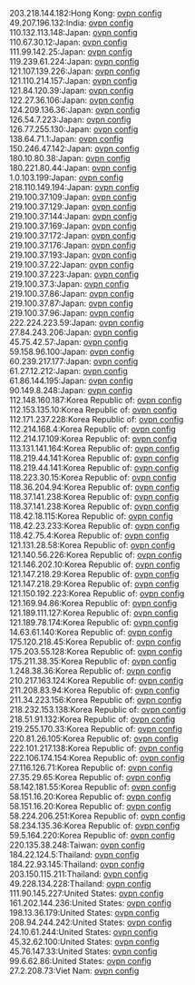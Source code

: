 203.218.144.182:Hong Kong: [ovpn config](vpn/203_218_144_182.ovpn)  
49.207.196.132:India: [ovpn config](vpn/49_207_196_132.ovpn)  
110.132.113.148:Japan: [ovpn config](vpn/110_132_113_148.ovpn)  
110.67.30.12:Japan: [ovpn config](vpn/110_67_30_12.ovpn)  
111.99.142.25:Japan: [ovpn config](vpn/111_99_142_25.ovpn)  
119.239.61.224:Japan: [ovpn config](vpn/119_239_61_224.ovpn)  
121.107.139.226:Japan: [ovpn config](vpn/121_107_139_226.ovpn)  
121.110.214.157:Japan: [ovpn config](vpn/121_110_214_157.ovpn)  
121.84.120.39:Japan: [ovpn config](vpn/121_84_120_39.ovpn)  
122.27.36.106:Japan: [ovpn config](vpn/122_27_36_106.ovpn)  
124.209.136.36:Japan: [ovpn config](vpn/124_209_136_36.ovpn)  
126.54.7.223:Japan: [ovpn config](vpn/126_54_7_223.ovpn)  
126.77.255.130:Japan: [ovpn config](vpn/126_77_255_130.ovpn)  
138.64.71.1:Japan: [ovpn config](vpn/138_64_71_1.ovpn)  
150.246.47.142:Japan: [ovpn config](vpn/150_246_47_142.ovpn)  
180.10.80.38:Japan: [ovpn config](vpn/180_10_80_38.ovpn)  
180.221.80.44:Japan: [ovpn config](vpn/180_221_80_44.ovpn)  
1.0.103.199:Japan: [ovpn config](vpn/1_0_103_199.ovpn)  
218.110.149.194:Japan: [ovpn config](vpn/218_110_149_194.ovpn)  
219.100.37.109:Japan: [ovpn config](vpn/219_100_37_109.ovpn)  
219.100.37.129:Japan: [ovpn config](vpn/219_100_37_129.ovpn)  
219.100.37.144:Japan: [ovpn config](vpn/219_100_37_144.ovpn)  
219.100.37.169:Japan: [ovpn config](vpn/219_100_37_169.ovpn)  
219.100.37.172:Japan: [ovpn config](vpn/219_100_37_172.ovpn)  
219.100.37.176:Japan: [ovpn config](vpn/219_100_37_176.ovpn)  
219.100.37.193:Japan: [ovpn config](vpn/219_100_37_193.ovpn)  
219.100.37.22:Japan: [ovpn config](vpn/219_100_37_22.ovpn)  
219.100.37.223:Japan: [ovpn config](vpn/219_100_37_223.ovpn)  
219.100.37.3:Japan: [ovpn config](vpn/219_100_37_3.ovpn)  
219.100.37.86:Japan: [ovpn config](vpn/219_100_37_86.ovpn)  
219.100.37.87:Japan: [ovpn config](vpn/219_100_37_87.ovpn)  
219.100.37.96:Japan: [ovpn config](vpn/219_100_37_96.ovpn)  
222.224.223.59:Japan: [ovpn config](vpn/222_224_223_59.ovpn)  
27.84.243.206:Japan: [ovpn config](vpn/27_84_243_206.ovpn)  
45.75.42.57:Japan: [ovpn config](vpn/45_75_42_57.ovpn)  
59.158.96.100:Japan: [ovpn config](vpn/59_158_96_100.ovpn)  
60.239.217.177:Japan: [ovpn config](vpn/60_239_217_177.ovpn)  
61.27.12.212:Japan: [ovpn config](vpn/61_27_12_212.ovpn)  
61.86.144.195:Japan: [ovpn config](vpn/61_86_144_195.ovpn)  
90.149.8.248:Japan: [ovpn config](vpn/90_149_8_248.ovpn)  
112.148.160.187:Korea Republic of: [ovpn config](vpn/112_148_160_187.ovpn)  
112.153.135.10:Korea Republic of: [ovpn config](vpn/112_153_135_10.ovpn)  
112.171.237.228:Korea Republic of: [ovpn config](vpn/112_171_237_228.ovpn)  
112.214.168.4:Korea Republic of: [ovpn config](vpn/112_214_168_4.ovpn)  
112.214.17.109:Korea Republic of: [ovpn config](vpn/112_214_17_109.ovpn)  
113.131.141.164:Korea Republic of: [ovpn config](vpn/113_131_141_164.ovpn)  
118.219.44.141:Korea Republic of: [ovpn config](vpn/118_219_44_141.ovpn)  
118.219.44.141:Korea Republic of: [ovpn config](vpn/118_219_44_141.ovpn)  
118.223.30.15:Korea Republic of: [ovpn config](vpn/118_223_30_15.ovpn)  
118.36.204.94:Korea Republic of: [ovpn config](vpn/118_36_204_94.ovpn)  
118.37.141.238:Korea Republic of: [ovpn config](vpn/118_37_141_238.ovpn)  
118.37.141.238:Korea Republic of: [ovpn config](vpn/118_37_141_238.ovpn)  
118.42.18.115:Korea Republic of: [ovpn config](vpn/118_42_18_115.ovpn)  
118.42.23.233:Korea Republic of: [ovpn config](vpn/118_42_23_233.ovpn)  
118.42.75.4:Korea Republic of: [ovpn config](vpn/118_42_75_4.ovpn)  
121.131.28.58:Korea Republic of: [ovpn config](vpn/121_131_28_58.ovpn)  
121.140.56.226:Korea Republic of: [ovpn config](vpn/121_140_56_226.ovpn)  
121.146.202.10:Korea Republic of: [ovpn config](vpn/121_146_202_10.ovpn)  
121.147.218.29:Korea Republic of: [ovpn config](vpn/121_147_218_29.ovpn)  
121.147.218.29:Korea Republic of: [ovpn config](vpn/121_147_218_29.ovpn)  
121.150.192.223:Korea Republic of: [ovpn config](vpn/121_150_192_223.ovpn)  
121.169.94.86:Korea Republic of: [ovpn config](vpn/121_169_94_86.ovpn)  
121.189.111.127:Korea Republic of: [ovpn config](vpn/121_189_111_127.ovpn)  
121.189.78.174:Korea Republic of: [ovpn config](vpn/121_189_78_174.ovpn)  
14.63.61.140:Korea Republic of: [ovpn config](vpn/14_63_61_140.ovpn)  
175.120.218.45:Korea Republic of: [ovpn config](vpn/175_120_218_45.ovpn)  
175.203.55.128:Korea Republic of: [ovpn config](vpn/175_203_55_128.ovpn)  
175.211.38.35:Korea Republic of: [ovpn config](vpn/175_211_38_35.ovpn)  
1.248.38.36:Korea Republic of: [ovpn config](vpn/1_248_38_36.ovpn)  
210.217.163.124:Korea Republic of: [ovpn config](vpn/210_217_163_124.ovpn)  
211.208.83.94:Korea Republic of: [ovpn config](vpn/211_208_83_94.ovpn)  
211.34.223.156:Korea Republic of: [ovpn config](vpn/211_34_223_156.ovpn)  
218.232.153.138:Korea Republic of: [ovpn config](vpn/218_232_153_138.ovpn)  
218.51.91.132:Korea Republic of: [ovpn config](vpn/218_51_91_132.ovpn)  
219.255.170.33:Korea Republic of: [ovpn config](vpn/219_255_170_33.ovpn)  
220.81.26.105:Korea Republic of: [ovpn config](vpn/220_81_26_105.ovpn)  
222.101.217.138:Korea Republic of: [ovpn config](vpn/222_101_217_138.ovpn)  
222.106.174.154:Korea Republic of: [ovpn config](vpn/222_106_174_154.ovpn)  
27.116.126.71:Korea Republic of: [ovpn config](vpn/27_116_126_71.ovpn)  
27.35.29.65:Korea Republic of: [ovpn config](vpn/27_35_29_65.ovpn)  
58.142.181.55:Korea Republic of: [ovpn config](vpn/58_142_181_55.ovpn)  
58.151.16.20:Korea Republic of: [ovpn config](vpn/58_151_16_20.ovpn)  
58.151.16.20:Korea Republic of: [ovpn config](vpn/58_151_16_20.ovpn)  
58.224.206.251:Korea Republic of: [ovpn config](vpn/58_224_206_251.ovpn)  
58.234.135.36:Korea Republic of: [ovpn config](vpn/58_234_135_36.ovpn)  
59.5.164.220:Korea Republic of: [ovpn config](vpn/59_5_164_220.ovpn)  
220.135.38.248:Taiwan: [ovpn config](vpn/220_135_38_248.ovpn)  
184.22.124.5:Thailand: [ovpn config](vpn/184_22_124_5.ovpn)  
184.22.93.145:Thailand: [ovpn config](vpn/184_22_93_145.ovpn)  
203.150.115.211:Thailand: [ovpn config](vpn/203_150_115_211.ovpn)  
49.228.134.228:Thailand: [ovpn config](vpn/49_228_134_228.ovpn)  
111.90.145.227:United States: [ovpn config](vpn/111_90_145_227.ovpn)  
161.202.144.236:United States: [ovpn config](vpn/161_202_144_236.ovpn)  
198.13.36.179:United States: [ovpn config](vpn/198_13_36_179.ovpn)  
208.94.244.242:United States: [ovpn config](vpn/208_94_244_242.ovpn)  
24.10.61.244:United States: [ovpn config](vpn/24_10_61_244.ovpn)  
45.32.62.100:United States: [ovpn config](vpn/45_32_62_100.ovpn)  
45.76.147.33:United States: [ovpn config](vpn/45_76_147_33.ovpn)  
99.6.62.86:United States: [ovpn config](vpn/99_6_62_86.ovpn)  
27.2.208.73:Viet Nam: [ovpn config](vpn/27_2_208_73.ovpn)  
